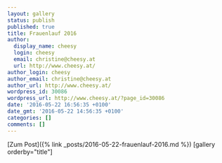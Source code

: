 ```yaml
---
layout: gallery
status: publish
published: true
title: Frauenlauf 2016
author:
  display_name: cheesy
  login: cheesy
  email: christine@cheesy.at
  url: http://www.cheesy.at/
author_login: cheesy
author_email: christine@cheesy.at
author_url: http://www.cheesy.at/
wordpress_id: 30086
wordpress_url: http://www.cheesy.at/?page_id=30086
date: '2016-05-22 16:56:35 +0100'
date_gmt: '2016-05-22 14:56:35 +0100'
categories: []
comments: []
---
```


[Zum Post]({% link _posts/2016-05-22-frauenlauf-2016.md %})
[gallery orderby="title"]
